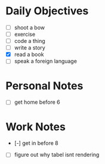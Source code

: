 # Daily Objectives
- [ ] shoot a bow
- [ ] exercise
- [ ] code a thing
- [ ] write a story
- [x] read a book
- [ ] speak a foreign language

# Personal Notes
- [ ] get home before 6

# Work Notes
- [-] get in before 8
- [ ] figure out why tabel isnt rendering
